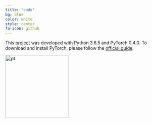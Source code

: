 ```yaml
---
title: "code"
bg: blue
color: white
style: center
fa-icon: github
---
```


This [project](https://github.com/imatge-upc/skiprnn-2017-telecombcn) was developed with Python 3.6.5 and PyTorch 0.4.0. To download and install PyTorch, please follow the [official guide](https://pytorch.org/).

<img src="https://images.duckduckgo.com/iu/?u=https%3A%2F%2Fdevblogs.nvidia.com%2Fparallelforall%2Fwp-content%2Fuploads%2F2017%2F04%2Flogo.png&f=1" alt="pt" style="width: 200px;"/>
